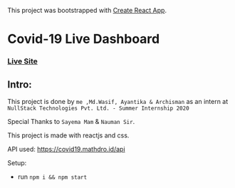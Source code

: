 This project was bootstrapped with [Create React App](https://github.com/facebook/create-react-app).

# Covid-19 Live Dashboard

### [Live Site](https://covid-19-liveupdate.netlify.app//)


## Intro:
This project is done by ```me ,Md.Wasif, Ayantika & Archisman``` as an intern at ```NullStack Technologies Pvt. Ltd. - Summer Internship 2020```

Special Thanks to ```Sayema Mam``` & ```Nauman Sir```.

This project is made with reactjs and css. 

API used: https://covid19.mathdro.id/api

Setup:
- run ```npm i && npm start```
